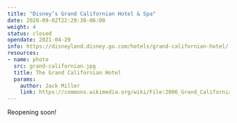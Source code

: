 ```yaml
---
title: "Disney’s Grand Californian Hotel & Spa"
date: 2020-09-02T22:29:30-06:00
weight: 4
status: closed
opendate: 2021-04-29
info: https://disneyland.disney.go.com/hotels/grand-californian-hotel/
resources:
- name: photo
  src: grand-californian.jpg
  title: The Grand Californian Hotel
  params:
    author: Jack Miller
    link: https://commons.wikimedia.org/wiki/File:2006_Grand_Californian.jpg
---
```


Reopening soon!
